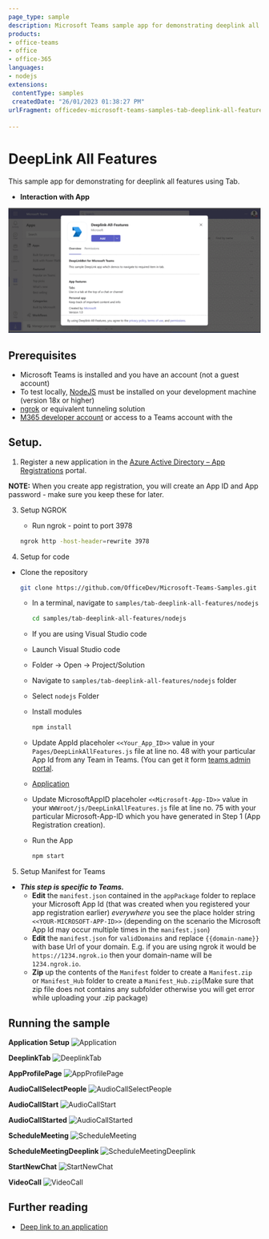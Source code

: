 ```yaml
---
page_type: sample
description: Microsoft Teams sample app for demonstrating deeplink all features using Tab
products:
- office-teams
- office
- office-365
languages:
- nodejs
extensions:
 contentType: samples
 createdDate: "26/01/2023 01:38:27 PM"
urlFragment: officedev-microsoft-teams-samples-tab-deeplink-all-features-nodejs

---
```

 # DeepLink All Features

 This sample app for demonstrating for deeplink all features using Tab.

- **Interaction with App**

 ![Deeplink-All-Features](Images/DeeplinkAllFeatures.gif)

## Prerequisites
- Microsoft Teams is installed and you have an account (not a guest account)
- To test locally, [NodeJS](https://nodejs.org/en/download/) must be installed on your development machine (version 18x  or higher)
- [ngrok](https://ngrok.com/download) or equivalent tunneling solution
- [M365 developer account](https://docs.microsoft.com/en-us/microsoftteams/platform/concepts/build-and-test/prepare-your-o365-tenant) or access to a Teams account with the 

## Setup.

1. Register a new application in the [Azure Active Directory – App Registrations](https://go.microsoft.com/fwlink/?linkid=2083908) portal. 
    
**NOTE:** When you create app registration, you will create an App ID and App password - make sure you keep these for later.

3. Setup NGROK
   - Run ngrok - point to port 3978

    ```bash
    ngrok http -host-header=rewrite 3978
    ```
4. Setup for code

  - Clone the repository

    ```bash
    git clone https://github.com/OfficeDev/Microsoft-Teams-Samples.git
    ```

    - In a terminal, navigate to `samples/tab-deeplink-all-features/nodejs`

        ```bash
        cd samples/tab-deeplink-all-features/nodejs
        ```

    - If you are using Visual Studio code
     - Launch Visual Studio code
     - Folder -> Open -> Project/Solution
     - Navigate to ```samples/tab-deeplink-all-features/nodejs``` folder
     - Select ```nodejs``` Folder

    - Install modules

        ```bash
        npm install
        ```
    - Update AppId placeholer `<<Your_App_ID>>` value in your `Pages/DeepLinkAllFeatures.js` file at line no. 48  with your          particular App Id from any Team in Teams. (You can get it form [teams admin portal](https://admin.teams.microsoft.com/).
    - [Application](Images/11.TeamsAdminPortal.png)
	- Update MicrosoftAppID placeholer `<<Microsoft-App-ID>>` value in your `WWWroot/js/DeepLinkAllFeatures.js` file at line no. 75  with your particular Microsoft-App-ID which you have generated in Step 1 (App Registration creation). 

    - Run the App

        ```bash
        npm start
        ```

5. Setup Manifest for Teams
- __*This step is specific to Teams.*__
    - **Edit** the `manifest.json` contained in the `appPackage` folder to replace your Microsoft App Id (that was created when you registered your app registration earlier) *everywhere* you see the place holder string `<<YOUR-MICROSOFT-APP-ID>>` (depending on the scenario the Microsoft App Id may occur multiple times in the `manifest.json`)
    - **Edit** the `manifest.json` for `validDomains` and replace `{{domain-name}}` with base Url of your domain. E.g. if you are using ngrok it would be `https://1234.ngrok.io` then your domain-name will be `1234.ngrok.io`.
    - **Zip** up the contents of the `Manifest` folder to create a `Manifest.zip` or `Manifest_Hub` folder to create a `Manifest_Hub.zip`(Make sure that zip file does not contains any subfolder otherwise you will get error while uploading your .zip package)


 ## Running the sample

**Application Setup**
![Application ](DeeplinkAllFeatures/Images/1.App.png)

**DeeplinkTab**
![DeeplinkTab](DeepLinkAllFeatures/Images/3.DeeplinkTab.png)

**AppProfilePage**
![AppProfilePage](DeepLinkAllFeatures/Images/4.AppProfilePage.png)

**AudioCallSelectPeople**
![AudioCallSelectPeople](DeepLinkAllFeatures/Images/5.AudioCallSelectPeople.png)

**AudioCallStart**
![AudioCallStart](DeepLinkAllFeatures/Images/6.AudioCallStart.png)

**AudioCallStarted**
![AudioCallStarted](DeepLinkAllFeatures/Images/7.AudioCallStarted.png)

**ScheduleMeeting**
![ScheduleMeeting](DeepLinkAllFeatures/Images/8.ScheduleMeeting.png)

**ScheduleMeetingDeeplink**
![ScheduleMeetingDeeplink](DeepLinkAllFeatures/Images/9.ScheduleMeetingDeeplink.png)

**StartNewChat**
![StartNewChat](DeepLinkAllFeatures/Images/10.StartNewChat.png)

**VideoCall**
![VideoCall](DeepLinkAllFeatures/Images/12.VideoCall.png)

 ## Further reading

- [Deep link to an application](https://learn.microsoft.com/en-us/microsoftteams/platform/concepts/build-and-test/deep-link-application?tabs=teamsjs-v2)

